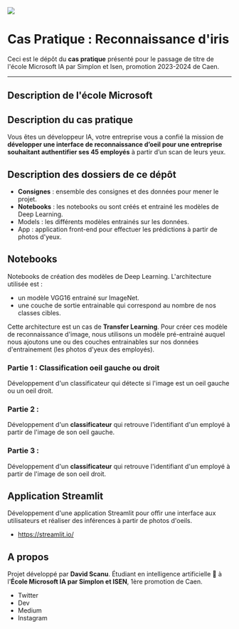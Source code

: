 <img src="https://img.freepik.com/free-photo/magnified-single-yellow-fish-eye-with-abstract-pattern-generated-by-ai_188544-9714.jpg"></img>

# Cas Pratique : Reconnaissance d'iris

Ceci est le dépôt du **cas pratique** présenté pour le passage de titre de l'école Microsoft IA par Simplon et Isen, promotion 2023-2024 de Caen. 

---

## Description de l'école Microsoft 



## Description du cas pratique

Vous êtes un développeur IA, votre entreprise vous a confié la mission de **développer une interface de reconnaissance d’oeil pour une entreprise souhaitant authentifier ses 45 employés** à partir d’un scan de leurs yeux.

## Description des dossiers de ce dépôt

- **Consignes** : ensemble des consignes et des données pour mener le projet.
- **Notebooks** : les notebooks ou sont créés et entrainé les modèles de Deep Learning. 
- Models : les différents modèles entrainés sur les données.
- App : application front-end pour effectuer les prédictions à partir de photos d'yeux.

## Notebooks

Notebooks de création des modèles de Deep Learning. L'architecture utilisée est :
- un modèle VGG16 entrainé sur ImageNet. 
- une couche de sortie entrainable qui correspond au nombre de nos classes cibles.

Cette architecture est un cas de **Transfer Learning**. Pour créer ces modèle de reconnaissance d'image, nous utilisons un modèle pré-entrainé auquel nous ajoutons une ou des couches entrainables sur nos données d'entrainement (les photos d'yeux des employés).

### Partie 1 : Classification oeil gauche ou droit

Développement d'un classificateur qui détecte si l'image est un oeil gauche ou un oeil droit.

### Partie 2 : 

Développement d'un **classificateur** qui retrouve l'identifiant d'un employé à partir de l'image de son oeil gauche.

### Partie 3 : 

Développement d'un **classificateur** qui retrouve l'identifiant d'un employé à partir de l'image de son oeil droit.

## Application Streamlit

Développement d'une application Streamlit pour offir une interface aux utilisateurs et réaliser des inférences à partir de photos d'oeils. 

- https://streamlit.io/

## A propos 

Projet développé par **David Scanu**. Étudiant en intelligence artificielle 🤖 à l'**École Microsoft IA par Simplon et ISEN**, 1ère promotion de Caen.

- Twitter
- Dev
- Medium 
- Instagram